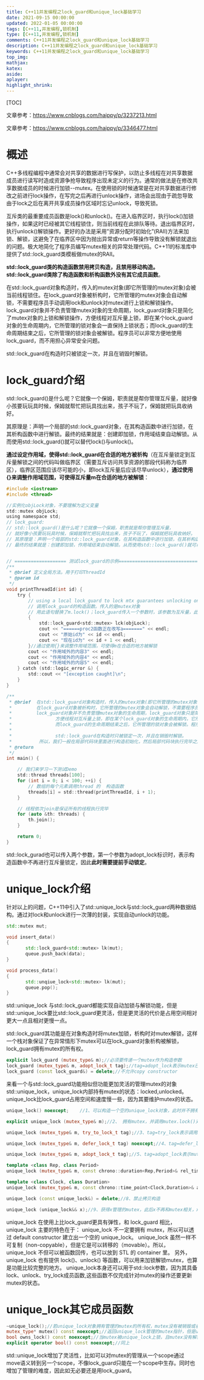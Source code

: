 ```yaml
---
title: C++11并发编程之lock_guard和unique_lock基础学习
date: 2021-09-15 00:00:00
updated: 2022-01-05 00:00:00
tags: [C++11,并发编程,锁机制]
type: [C++11,并发编程,锁机制]
comments: C++11并发编程之lock_guard和unique_lock基础学习
description: C++11并发编程之lock_guard和unique_lock基础学习
keywords: C++11并发编程之lock_guard和unique_lock基础学习
top_img:
mathjax:
katex:
aside:
aplayer:
highlight_shrink:
---
```


[TOC]

文章参考：https://www.cnblogs.com/haippy/p/3237213.html

文章参考：https://www.cnblogs.com/haippy/p/3346477.html

# 概述

C++多线程编程中通常会对共享的数据进行写保护，以防止多线程在对共享数据成员进行读写时造成资源争抢导致程序出现未定义的行为。通常的做法是在修改共享数据成员的时候进行加锁--mutex。在使用锁的时候通常是在对共享数据进行修改之前进行lock操作，在写完之后再进行unlock操作，进场会出现由于疏忽导致由于lock之后在离开共享成员操作区域时忘记unlock，导致死锁。

互斥类的最重要成员函数是lock()和unlock()。在进入临界区时，执行lock()加锁操作，如果这时已经被其它线程锁住，则当前线程在此排队等待。退出临界区时，执行unlock()解锁操作。更好的办法是采用”资源分配时初始化”(RAII)方法来加锁、解锁，这避免了在临界区中因为抛出异常或return等操作导致没有解锁就退出的问题。极大地简化了程序员编写mutex相关的异常处理代码。C++11的标准库中提供了std::lock_guard类模板做mutex的RAII。

**std::lock_guard类的构造函数禁用拷贝构造，且禁用移动构造。std::lock_guard类除了构造函数和析构函数外没有其它成员函数**。



在std::lock_guard对象构造时，传入的mutex对象(即它所管理的mutex对象)会被当前线程锁住。在lock_guard对象被析构时，它所管理的mutex对象会自动解锁，不需要程序员手动调用lock和unlock对mutex进行上锁和解锁操作。lock_guard对象并不负责管理mutex对象的生命周期，lock_guard对象只是简化了mutex对象的上锁和解锁操作，方便线程对互斥量上锁，即在某个lock_guard对象的生命周期内，它所管理的锁对象会一直保持上锁状态；而lock_guard的生命周期结束之后，它所管理的锁对象会被解锁。程序员可以非常方便地使用lock_guard，而不用担心异常安全问题。

 std::lock_guard在构造时只被锁定一次，并且在销毁时解锁。



# **lock_guard介绍**

std::lock_guard()是什么呢？它就像一个保姆，职责就是帮你管理互斥量，就好像小孩要玩玩具时候，保姆就帮忙把玩具找出来，孩子不玩了，保姆就把玩具收纳好。

其原理是：声明一个局部的std::lock_guard对象，在其构造函数中进行加锁，在其析构函数中进行解锁。最终的结果就是：创建即加锁，作用域结束自动解锁。从而使用std::lock_guard()就可以替代lock()与unlock()。

**通过设定作用域，使得std::lock_guard在合适的地方被析构**（在互斥量锁定到互斥量解锁之间的代码叫做临界区（需要互斥访问共享资源的那段代码称为临界区），临界区范围应该尽可能的小，即lock互斥量后应该尽早unlock），**通过使用{}来调整作用域范围，可使得互斥量m在合适的地方被解锁**：

```c
#include <iostream>
#include <thread>

//实例化objLock对象，不要理解为定义变量
std::mutex objLock;
using namespace std;
// lock_guard:
// std::lock_guard()是什么呢？它就像一个保姆，职责就是帮你管理互斥量，
// 就好像小孩要玩玩具时候，保姆就帮忙把玩具找出来，孩子不玩了，保姆就把玩具收纳好。
// 其原理是：声明一个局部的std::lock_guard对象，在其构造函数中进行加锁，在其析构函数中进行解锁。
// 最终的结果就是：创建即加锁，作用域结束自动解锁。从而使用std::lock_guard()就可以替代lock()与unlock()。


// =================== 测试lock_guard的示例================================
/**
 * @brief 定义全局方法。用于打印ThreadId
 * @param id
 */
void printThreadId(int id) {
    try {
        // using a local lock_guard to lock mtx guarantees unlocking on destruction / exception:
        // 调用lock_guard的构造函数。传入的是mutex对象
        // 用此语句替换了m.lock()；lock_guard传入一个参数时，该参数为互斥量，此时调用了lock_guard的构造函数，申请锁定objLock
        {
            std::lock_guard<std::mutex> lck(objLock);
            cout << "======proc2函数正在改写a=======" << endl;
            cout << "原始id为" << id << endl;
            cout << "现在id为" << id + 1 << endl;
        }//通过使用{}来调整作用域范围，可使得m在合适的地方被解锁
        cout << "作用域外的内容3" << endl;
        cout << "作用域外的内容4" << endl;
        cout << "作用域外的内容5" << endl;
    } catch (std::logic_error &) {
        std::cout << "[exception caught]\n";
    }
}

/**
 * @brief  在std::lock_guard对象构造时，传入的mutex对象(即它所管理的mutex对象)会被当前线程锁住。
 *         在lock_guard对象被析构时，它所管理的mutex对象会自动解锁，不需要程序员手动调用lock和unlock对mutex进行上锁和解锁操作。
 *         lock_guard对象并不负责管理mutex对象的生命周期，lock_guard对象只是简化了mutex对象的上锁和解锁操作，
 *                方便线程对互斥量上锁，即在某个lock_guard对象的生命周期内，它所管理的锁对象会一直保持上锁状态；
 *                而lock_guard的生命周期结束之后，它所管理的锁对象会被解锁。程序员可以非常方便地使用lock_guard，而不用担心异常安全问题。
 *
 *                std::lock_guard在构造时只被锁定一次，并且在销毁时解锁。
 *          所以，我们一般在局部代码块里面进行构造初始化，然后局部代码块执行完毕之后会进行解锁
 * @return
 */
int main() {

    // 我们来学习一下测试Demo
    std::thread threads[100];
    for (int i = 0; i < 100; ++i) {
        // 数组的每个元素调用thread 的  构造函数
        threads[i] = std::thread(printThreadId, i + 1);
    }

    // 线程依次join是保证所有的线程执行完毕
    for (auto &th: threads) {
        th.join();
    }

    return 0;
}
```



std::lock_gurad也可以传入两个参数，第一个参数为adopt_lock标识时，表示构造函数中不再进行互斥量锁定，因此**此时需要提前手动锁定**。









# unique_lock介绍

针对以上的问题，C++11中引入了std::unique_lock与std::lock_guard两种数据结构。通过对lock和unlock进行一次薄的封装，实现自动unlock的功能。

```c++
std::mutex mut;

void insert_data()
{
       std::lock_guard<std::mutex> lk(mut);
       queue.push_back(data);
}

void process_data()
{
       std::unqiue_lock<std::mutex> lk(mut);
       queue.pop();
}
```

std::unique_lock 与std::lock_guard都能实现自动加锁与解锁功能，但是std::unique_lock要比std::lock_guard更灵活，但是更灵活的代价是占用空间相对更大一点且相对更慢一点。

std::lock_guard其功能是在对象构造时将mutex加锁，析构时对mutex解锁，这样一个栈对象保证了在异常情形下mutex可以在lock_guard对象析构被解锁，lock_guard拥有mutex的所有权。

```c++
explicit lock_guard (mutex_type& m);//必须要传递一个mutex作为构造参数
lock_guard (mutex_type& m, adopt_lock_t tag);//tag=adopt_lock表示mutex已经在之前被上锁，这里lock_guard将拥有mutex的所有权
lock_guard (const lock_guard&) = delete;//不允许copy constructor
```

来看一个与std::lock_guard功能相似但功能更加灵活的管理mutex的对象 std::unique_lock，unique_lock内部持有mutex的状态：locked,unlocked。unique_lock比lock_guard占用空间和速度慢一些，因为其要维护mutex的状态。

```c++
unique_lock() noexcept;    //1、可以构造一个空的unique_lock对象，此时并不拥有任何mutex

explicit unique_lock (mutex_type& m);//2、 拥有mutex，并调用mutex.lock()对其上锁

unique_lock (mutex_type& m, try_to_lock_t tag);//3、tag=try_lock表示调用mutex.try_lock()尝试加锁

unique_lock (mutex_type& m, defer_lock_t tag) noexcept;//4、tag=defer_lock表示不对mutex加锁，只管理mutex，此时mutex应该是没有加锁的

unique_lock (mutex_type& m, adopt_lock_t tag);//5、tag=adopt_lock表示mutex在此之前已经被上锁，此时unique_locl管理mutex

template <class Rep, class Period>
unique_lock (mutex_type& m, const chrono::duration<Rep,Period>& rel_time);//6、在一段时间rel_time内尝试对mutex加锁,mutex.try_lock_for(rel_time)

template <class Clock, class Duration>
unique_lock (mutex_type& m, const chrono::time_point<Clock,Duration>& abs_time);//7、mutex.try_lock_until(abs_time)直到abs_time尝试加锁

unique_lock (const unique_lock&) = delete;//8、禁止拷贝构造

unique_lock (unique_lock&& x);//9、获得x管理的mutex，此后x不再和mutex相关，x此后相当于一个默认构造的unique_lock,移动构造函数，具备移动语义,movable but not copyable
```

 unique_lock 在使用上比lock_guard更具有弹性，和 lock_guard 相比，unique_lock 主要的特色在于：
     	unique_lock 不一定要拥有 mutex，所以可以透过 default constructor 建立出一个空的 unique_lock。
     	unique_lock 虽然一样不可复制（non-copyable），但是它是可以转移的（movable）。所以，unique_lock 不但可以被函数回传，也可以放到 STL 的 container 里。
		另外，unique_lock 也有提供 lock()、unlock() 等函数，可以用来加锁解锁mutex，也算是功能比较完整的地方。
		unique_lock本身还可以用于std::lock参数，因为其具备lock、unlock、try_lock成员函数,这些函数不仅完成针对mutex的操作还要更新mutex的状态。



# unique_lock其它成员函数

```c++
~unique_lock();//若unique_lock对象拥有管理的mutex的所有权，mutex没有被销毁或者unlock,那么将执行mutex::unlock()解锁，并不销毁mutex对象。
mutex_type* mutex() const noexcept;//返回unique_lock管理的mutex指针，但是unique_lock不会放弃对mutex的管理，若unique_lock对mutex上锁了，其有义务对mutex解锁
bool owns_lock() const noexcept;//当mutex被unique_lock上锁，且mutex没有解锁或析构，返回真，否则返回false
explicit operator bool() const noexcept;//同上
```



std::unique_lock增加了灵活性，比如可以对mutex的管理从一个scope通过move语义转到另一个scope，不像lock_guard只能在一个scope中生存。同时也增加了管理的难度，因此如无必要还是用lock_guard。



















